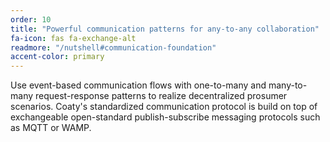 ```yaml
---
order: 10
title: "Powerful communication patterns for any-to-any collaboration"
fa-icon: fas fa-exchange-alt
readmore: "/nutshell#communication-foundation"
accent-color: primary
---
```


Use event-based communication flows with one-to-many and many-to-many
request-response patterns to realize decentralized prosumer scenarios.
Coaty's standardized communication protocol is build on top of
exchangeable open-standard publish-subscribe messaging protocols such
as MQTT or WAMP.

